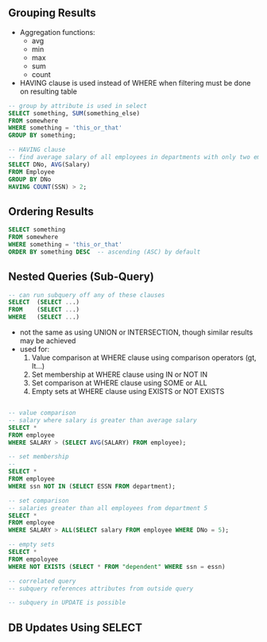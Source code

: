 
## Grouping Results

* Aggregation functions:
  * avg
  * min
  * max
  * sum
  * count
* HAVING clause is used instead of WHERE when filtering must be done on resulting table

```sql
-- group by attribute is used in select
SELECT something, SUM(something_else)
FROM somewhere
WHERE something = 'this_or_that'
GROUP BY something;

-- HAVING clause
-- find average salary of all employees in departments with only two employees
SELECT DNo, AVG(Salary)
FROM Employee
GROUP BY DNo
HAVING COUNT(SSN) > 2;

```

## Ordering Results

```sql
SELECT something
FROM somewhere
WHERE something = 'this_or_that'
ORDER BY something DESC  -- ascending (ASC) by default
```

## Nested Queries (Sub-Query)

```sql
-- can run subquery off any of these clauses
SELECT  (SELECT ...)
FROM    (SELECT ...)
WHERE   (SELECT ...)
```

* not the same as using UNION or INTERSECTION, though similar results may be achieved
* used for:
  1. Value comparison at WHERE clause using comparison operators (gt, lt...)
  2. Set membership at WHERE clause using IN or NOT IN
  3. Set comparison at WHERE clause using SOME or ALL
  4. Empty sets at WHERE clause using EXISTS or NOT EXISTS

```sql

-- value comparison
-- salary where salary is greater than average salary
SELECT *
FROM employee
WHERE SALARY > (SELECT AVG(SALARY) FROM employee);

-- set membership
--
SELECT *
FROM employee
WHERE ssn NOT IN (SELECT ESSN FROM department);

-- set comparison
-- salaries greater than all employees from department 5
SELECT *
FROM employee
WHERE SALARY > ALL(SELECT salary FROM employee WHERE DNo = 5);

-- empty sets
SELECT *
FROM empoloyee
WHERE NOT EXISTS (SELECT * FROM "dependent" WHERE ssn = essn)

-- correlated query
-- subquery references attributes from outside query

-- subquery in UPDATE is possible

```

## DB Updates Using SELECT
